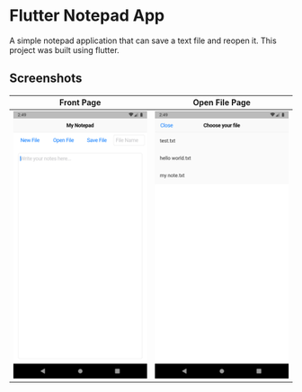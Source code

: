 # Flutter Notepad App
A simple notepad application that can save a text file and reopen it. 
This project was built using flutter.

## Screenshots
| Front Page | Open File Page |
|------------|----------------|
| <img src="screenshots/Screenshot_1674805769.png" width="300"/> | <img src="screenshots/Screenshot_1674805776.png" width="300"/> |